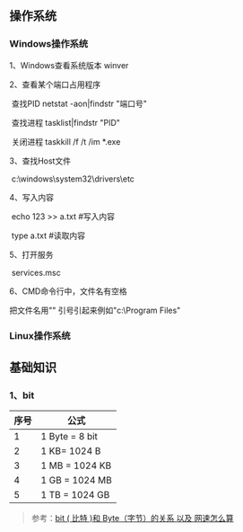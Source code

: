 ## 操作系统

### Windows操作系统

1、Windows查看系统版本  winver

2、查看某个端口占用程序

​	查找PID netstat -aon|findstr "端口号"

​	查找进程 tasklist|findstr "PID"

​	关闭进程 taskkill /f /t /im *.exe

3、查找Host文件

​	c:\windows\system32\drivers\etc

4、写入内容

​      echo 123 >> a.txt 	#写入内容

​      type a.txt			#读取内容

5、打开服务

​	services.msc

6、CMD命令行中，文件名有空格

把文件名用"" 引号引起来例如"c:\Program Files"



### Linux操作系统



## 基础知识

### 1、bit

| 序号 | 公式           |
| ---- | -------------- |
| 1    | 1 Byte = 8 bit |
| 2    | 1 KB= 1024 B   |
| 3    | 1 MB = 1024 KB |
| 4    | 1 GB = 1024 MB |
| 5    | 1 TB = 1024 GB |

> 参考：[bit ( 比特 )和 Byte（字节）的关系 以及 网速怎么算](https://www.cnblogs.com/afei-qwerty/p/6667110.html)

